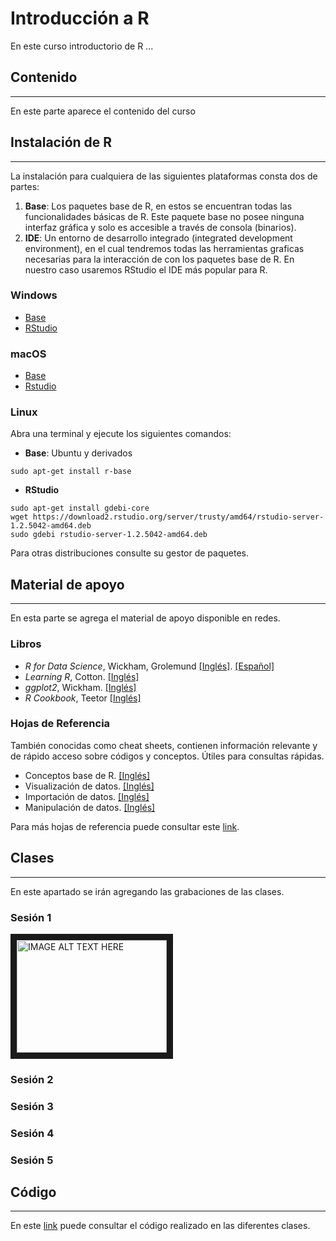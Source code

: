 # Introducción a R


En este curso introductorio de R ...  

## Contenido 
---  
En este parte aparece el contenido del curso

## Instalación de R
---
La instalación para cualquiera de las siguientes plataformas consta dos de partes:
1. **Base**: Los paquetes base de R, en estos se encuentran todas las funcionalidades básicas de R. Este paquete base no posee ninguna interfaz gráfica y solo es accesible a través de consola (binarios).  
2. **IDE**: Un entorno de desarrollo integrado (integrated development environment), en el cual tendremos todas las herramientas graficas necesarias para la interacción de con los paquetes base de R. En nuestro caso usaremos RStudio el IDE más popular para R.

### Windows
- [Base](https://cloud.r-project.org/bin/windows/base/R-4.0.0-win.exe)
- [RStudio](https://download1.rstudio.org/desktop/windows/RStudio-1.2.5042.exe)  

### macOS
- [Base](https://cloud.r-project.org/bin/macosx/R-4.0.0.pkg)
- [Rstudio](https://download1.rstudio.org/desktop/macos/RStudio-1.2.5042.dmg)  

### Linux
Abra una terminal y ejecute los siguientes comandos: 

- **Base**: Ubuntu y derivados
```
sudo apt-get install r-base
```
- **RStudio**
```
sudo apt-get install gdebi-core
wget https://download2.rstudio.org/server/trusty/amd64/rstudio-server-1.2.5042-amd64.deb
sudo gdebi rstudio-server-1.2.5042-amd64.deb
```

Para otras distribuciones consulte su gestor de paquetes.


## Material de apoyo
---
En esta parte se agrega el material de apoyo disponible en redes. 

### Libros
* *R for Data Science*, Wickham, Grolemund [[Inglés]](https://r4ds.had.co.nz/). [[Español]](https://es.r4ds.hadley.nz/)
* *Learning R*, Cotton. [[Inglés]](https://github.com/daandrader/curso-r/raw/master/books/Cotton.pdf)
* *ggplot2*, Wickham. [[Inglés]](https://github.com/daandrader/curso-r/raw/master/books/ggplot2.pdf)
* *R Cookbook*, Teetor [[Inglés]](https://github.com/daandrader/curso-r/raw/master/books/cookbook.pdf)

### Hojas de Referencia
También conocidas como cheat sheets, contienen información relevante y de rápido acceso sobre códigos y conceptos. Útiles para consultas rápidas.

* Conceptos base de R. [[Inglés]](https://github.com/daandrader/curso-r/raw/master/books/base-r.pdf)
* Visualización de datos. [[Inglés]](https://github.com/daandrader/curso-r/raw/master/books/data-visualization-2.1.pdf)
* Importación de datos. [[Inglés]](https://github.com/daandrader/curso-r/raw/master/books/data-import.pdf)
* Manipulación de datos. [[Inglés]](https://github.com/daandrader/curso-r/raw/master/books/data-transformation.pdf)

Para más hojas de referencia puede consultar este [link](https://rstudio.com/resources/cheatsheets/).


## Clases 
---
En este apartado se irán agregando las grabaciones de las clases.
### Sesión 1
<a href="http://www.youtube.com/watch?feature=player_embedded&v=dQw4w9WgXcQ
" target="_blank"><img src="http://img.youtube.com/vi/dQw4w9WgXcQ/0.jpg" 
alt="IMAGE ALT TEXT HERE" width="240" height="180" border="10" /></a>
### Sesión 2

### Sesión 3

### Sesión 4

### Sesión 5

## Código
--- 
En este [link](https://github.com/daandrader/curso-r/tree/master/code) puede consultar el código realizado en las diferentes clases. 

